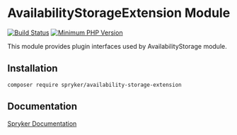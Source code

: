 # AvailabilityStorageExtension Module
[![Build Status](https://travis-ci.org/spryker/availability-storage-extension.svg)](https://travis-ci.org/spryker/availability-storage-extension)
[![Minimum PHP Version](https://img.shields.io/badge/php-%3E%3D%207.2-8892BF.svg)](https://php.net/)

This module provides plugin interfaces used by AvailabilityStorage module.

## Installation

```
composer require spryker/availability-storage-extension
```

## Documentation

[Spryker Documentation](https://documentation.spryker.com/module_guide/overview.htm)
